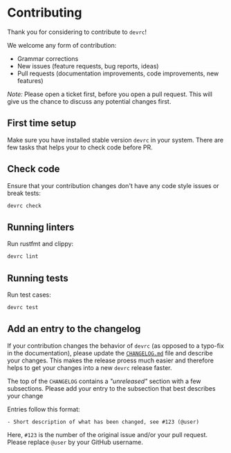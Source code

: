 # Contributing

Thank you for considering to contribute to `devrc`!

We welcome any form of contribution:

  * Grammar corrections
  * New issues (feature requests, bug reports, ideas)
  * Pull requests (documentation improvements, code improvements, new features)


*Note:* Please open a ticket first, before you open a pull request. This will give us the chance to discuss any potential changes first.

## First time setup

Make sure you have installed stable version `devrc` in your system. There are few tasks that helps your to check code before PR.

## Check code

Ensure that your contribution changes don't have any code style issues or break tests:
```bash
devrc check
```

## Running linters

Run rustfmt and clippy:

```bash
devrc lint
```

## Running tests

Run test cases:

```bash
devrc test
```

## Add an entry to the changelog

If your contribution changes the behavior of `devrc` (as opposed to a typo-fix
in the documentation), please update the [`CHANGELOG.md`](CHANGELOG.md) file
and describe your changes. This makes the release proess much easier and
therefore helps to get your changes into a new `devrc` release faster.

The top of the `CHANGELOG` contains a *"unreleased"* section with a few
subsections. Please add your entry to the subsection
that best describes your change

Entries follow this format:

```
- Short description of what has been changed, see #123 (@user)
```
Here, `#123` is the number of the original issue and/or your pull request.
Please replace `@user` by your GitHub username.
